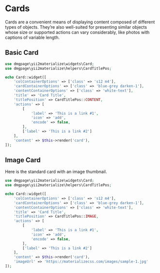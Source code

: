 
# Cards

Cards are a convenient means of displaying content composed of different types of objects. They’re also well-suited for presenting similar objects whose size or supported actions can vary considerably, like photos with captions of variable length.

## Basic Card

```php
use dmgpage\yii2materialize\widgets\Card;
use dmgpage\yii2materialize\helpers\CardTitlePos;

echo Card::widget([
    'colContainerOptions' => ['class' => 's12 m4'],
    'cardContainerOptions' => ['class' => 'blue-grey darken-1'],
    'contentContainerOptions' => ['class' => 'white-text'],
    'title' => 'Card Title',
    'titlePosition' => CardTitlePos::CONTENT,
    'actions' => [
        [
            'label' => 'This is a link #1',
            'icon' => 'add',
            'encode' => false,
        ],
        ['label' => 'This is a link #2']
    ],
    'content' => $this->render('card'),
]);
```

## Image Card

Here is the standard card with an image thumbnail. 

```php
use dmgpage\yii2materialize\widgets\Card;
use dmgpage\yii2materialize\helpers\CardTitlePos;

echo Card::widget([
    'colContainerOptions' => ['class' => 's12 m4'],
    'cardContainerOptions' => ['class' => 'blue-grey darken-1'],
    'contentContainerOptions' => ['class' => 'white-text'],
    'title' => 'Card Title',
    'titlePosition' => CardTitlePos::IMAGE,
    'actions' => [
        [
            'label' => 'This is a link #1',
            'icon' => 'add',
            'encode' => false,
        ],
        ['label' => 'This is a link #2']
    ],
    'content' => $this->render('card'),
    'imageUrl' => 'https://materializecss.com/images/sample-1.jpg'
]);
```
